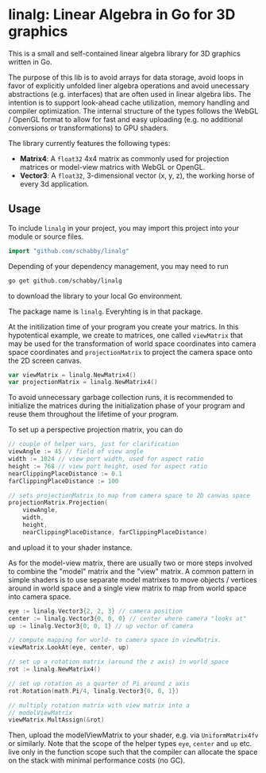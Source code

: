 # linalg: Linear Algebra in Go for 3D graphics
This is a small and self-contained linear algebra library
for 3D graphics written in Go.

The purpose of this lib is to avoid arrays for data storage, avoid loops in favor of
explicitly unfolded liner algebra operations and avoid unecessary abstractions (e.g. interfaces) that
are often used in linear algebra libs. The intention is to support look-ahead cache utilization, 
memory handling and compiler optimization. The internal structure of the types follows the WebGL / OpenGL format to allow for fast and easy uploading (e.g. no additional conversions or transformations) to GPU shaders.

The library currently features the following types:
- **Matrix4**: A `float32` 4x4 matrix as commonly used for projection matrices or model-view matrics with WebGL or OpenGL.
- **Vector3**: A `float32`, 3-dimensional vector (x, y, z), the working horse of every 3d application.

## Usage
To include `linalg` in your project, you may import this
project into your module or source files.

```Go
import "github.com/schabby/linalg"
```

Depending of your dependency management, you may need to run 
```bash
go get github.com/schabby/linalg
```
to download the library to your local Go environment.

The package name is `linalg`. Everyhting is in that package.

At the initilization time of your program
you create your matrics. In this hypotentical example, we
create to matrices, one called `viewMatrix` that may be used for the transformation of world space coordinates into camera space coordinates and `projectionMatrix` to project the camera space onto the 2D screen canvas.
```Go
var viewMatrix = linalg.NewMatrix4()
var projectionMatrix = linalg.NewMatrix4()
```
To avoid unnecessary garbage collection runs, it is recommended to initialize the matrices during the initialization phase of your program and reuse them throughout the lifetime of your program.

To set up a perspective projection matrix, you can do
```Go
// couple of helper vars, just for clarification
viewAngle := 45 // field of view angle
width := 1024 // view port width, used for aspect ratio
height := 768 // view port height, used for aspect ratio
nearClippingPlaceDistance := 0.1
farClippingPlaceDistance := 100

// sets projectionMatrix to map from camera space to 2D canvas space
projectionMatrix.Projection(
    viewAngle, 
    width, 
    height, 
    nearClippingPlaceDistance, farClippingPlaceDistance)
```
and upload it to your shader instance.

As for the model-view matrix, there are usually two or more steps involved to combine the "model" matrix and the "view"
matrix. A common pattern in simple shaders is to use separate model matrixes
to move objects / vertices around in world space and a single view matrix to map from world space into camera space.

```Go
eye := linalg.Vector3{2, 2, 3} // camera position
center := linalg.Vector3{0, 0, 0} // center where camera "looks at"
up := linalg.Vector3{0, 0, 1} // up vector of camera

// compute mapping for world- to camera space in viewMatrix.
viewMatrix.LookAt(eye, center, up) 

// set up a rotation matrix (around the z axis) in world space
rot := linalg.NewMatrix4()

// set up rotation as a quarter of Pi around z axis
rot.Rotation(math.Pi/4, linalg.Vector3{0, 0, 1})

// multiply rotation matrix with view matrix into a
// modelViewMatrix
viewMatrix.MultAssign(&rot)
```
Then, upload the modelViewMatrix to your shader, e.g. via `UniformMatrix4fv` or similarly. Note that the scope of the helper types `eye`, `center` and `up` etc. live only in the function scope such that the compiler can allocate the
space on the stack with minimal performance costs (no GC).